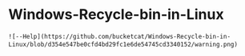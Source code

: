 # Windows-Recycle-bin-in-Linux

    ![--Help](https://github.com/bucketcat/Windows-Recycle-bin-in-Linux/blob/d354e547be0cfd4bd29fc1e6de54745cd3340152/warning.png)
